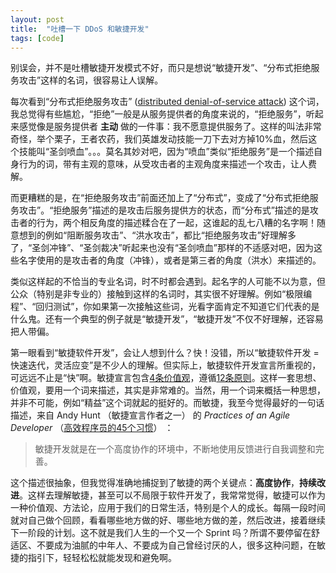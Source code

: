 ```yaml
---
layout: post
title:  "吐槽一下 DDoS 和敏捷开发"
tags: [code]
---
```


别误会，并不是吐槽敏捷开发模式不好，而只是想说“敏捷开发”、“分布式拒绝服务攻击”这样的名词，很容易让人误解。

每次看到“分布式拒绝服务攻击” ([distributed denial-of-service attack](https://en.wikipedia.org/wiki/Denial-of-service_attack)) 这个词，我总觉得有些尴尬，“拒绝”一般是从服务提供者的角度来说的，“拒绝服务”，听起来感觉像是服务提供者 **主动** 做的一件事：我不愿意提供服务了。这样的叫法非常奇怪，举个栗子，王者农药，我们英雄发动技能一刀下去对方掉10%血，然后这个技能叫“圣剑喷血”。。。莫名其妙对吧，因为“喷血”类似“拒绝服务”是一个描述自身行为的词，带有主观的意味，从受攻击者的主观角度来描述一个攻击，让人费解。

而更糟糕的是，在“拒绝服务攻击”前面还加上了“分布式”，变成了“分布式拒绝服务攻击”。“拒绝服务”描述的是攻击后服务提供方的状态，而“分布式”描述的是攻击者的行为，两个相反角度的描述糅合在了一起，这谁起的乱七八糟的名字啊！随意想到的例如“阻断服务攻击”、“洪水攻击”，都比“拒绝服务攻击”好理解多了，“圣剑冲锋”、“圣剑裁决”听起来也没有“圣剑喷血”那样的不适感对吧，因为这些名字使用的是攻击者的角度（冲锋），或者是第三者的角度（洪水）来描述的。

类似这样起的不恰当的专业名词，时不时都会遇到。起名字的人可能不以为意，但公众（特别是非专业的）接触到这样的名词时，其实很不好理解。例如“极限编程”、“回归测试”，你如果第一次接触这些词，光看字面肯定不知道它们代表的是什么鬼。还有一个典型的例子就是“敏捷开发”，“敏捷开发”不仅不好理解，还容易把人带偏。

第一眼看到“敏捷软件开发”，会让人想到什么？快！没错，所以“敏捷软件开发 = 快速迭代，灵活应变”是不少人的理解。但实际上，敏捷软件开发宣言所重视的，可远远不止是“快”啊。敏捷宣言包含[4条价值观](http://agilemanifesto.org/iso/zhchs/manifesto.html)，遵循[12条原则](http://agilemanifesto.org/iso/zhchs/principles.html)。这样一套思想、价值观，要用一个词来描述，其实是非常难的。当然，用一个词来概括一种思想，并非不可能，例如“精益”这个词就起的挺好的。而敏捷，我至今觉得最好的一句话描述，来自 Andy Hunt （敏捷宣言作者之一） 的 *Practices of an Agile Developer* （[高效程序员的45个习惯](https://book.douban.com/subject/4164024/)） ：

> 敏捷开发就是在一个高度协作的环境中，不断地使用反馈进行自我调整和完善。

这个描述很抽象，但我觉得准确地捕捉到了敏捷的两个关键点：**高度协作**，**持续改进**。这样去理解敏捷，甚至可以不局限于软件开发了，我常常觉得，敏捷可以作为一种价值观、方法论，应用于我们的日常生活，特别是个人的成长。每隔一段时间就对自己做个回顾，看看哪些地方做的好、哪些地方做的差，然后改进，接着继续下一阶段的计划。这不就是我们人生的一个又一个 Sprint 吗？所谓不要停留在舒适区、不要成为油腻的中年人、不要成为自己曾经讨厌的人，很多这种问题，在敏捷的指引下，轻轻松松就能发现和避免啊。
